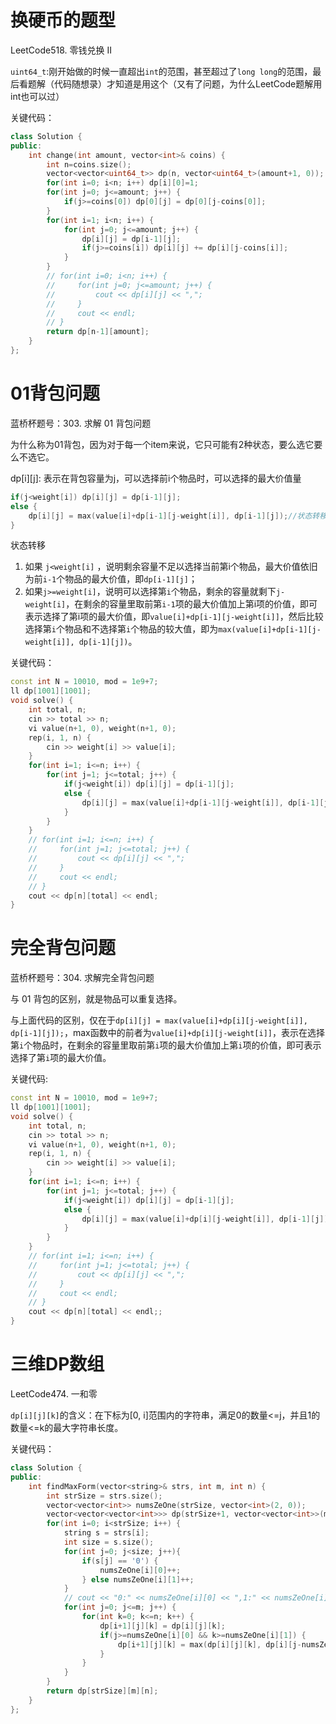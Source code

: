 # 换硬币的题型
LeetCode518. 零钱兑换 II

`uint64_t`:刚开始做的时候一直超出`int`的范围，甚至超过了`long long`的范围，最后看题解（代码随想录）才知道是用这个（又有了问题，为什么LeetCode题解用int也可以过）

关键代码：
```cpp
class Solution {
public:
    int change(int amount, vector<int>& coins) {
        int n=coins.size();
        vector<vector<uint64_t>> dp(n, vector<uint64_t>(amount+1, 0));
        for(int i=0; i<n; i++) dp[i][0]=1;
        for(int j=0; j<=amount; j++) {
            if(j>=coins[0]) dp[0][j] = dp[0][j-coins[0]];
        }
        for(int i=1; i<n; i++) {
            for(int j=0; j<=amount; j++) {
                dp[i][j] = dp[i-1][j];
                if(j>=coins[i]) dp[i][j] += dp[i][j-coins[i]];
            }
        }
        // for(int i=0; i<n; i++) {
        //     for(int j=0; j<=amount; j++) {
        //         cout << dp[i][j] << ",";
        //     }
        //     cout << endl;
        // }
        return dp[n-1][amount];
    }
};
```
# 01背包问题
蓝桥杯题号：303. 求解 01 背包问题

为什么称为01背包，因为对于每一个item来说，它只可能有2种状态，要么选它要么不选它。

dp[i][j]: 表示在背包容量为j，可以选择前i个物品时，可以选择的最大价值量

```cpp
if(j<weight[i]) dp[i][j] = dp[i-1][j];
else {
    dp[i][j] = max(value[i]+dp[i-1][j-weight[i]], dp[i-1][j]);//状态转移方程
}
```
状态转移
1. 如果 `j<weight[i]` ，说明剩余容量不足以选择当前第i个物品，最大价值依旧为前`i-1`个物品的最大价值，即`dp[i-1][j]`；
2. 如果`j>=weight[i]`，说明可以选择第`i`个物品，剩余的容量就剩下`j-weight[i]`，在剩余的容量里取前第`i-1`项的最大价值加上第i项的价值，即可表示选择了第i项的最大价值，即`value[i]+dp[i-1][j-weight[i]]`，然后比较选择第`i`个物品和不选择第`i`个物品的较大值，即为`max(value[i]+dp[i-1][j-weight[i]], dp[i-1][j])`。

关键代码：
```cpp
const int N = 10010, mod = 1e9+7;
ll dp[1001][1001];
void solve() {
    int total, n;
    cin >> total >> n;
    vi value(n+1, 0), weight(n+1, 0);
    rep(i, 1, n) {
        cin >> weight[i] >> value[i];
    }
    for(int i=1; i<=n; i++) {
        for(int j=1; j<=total; j++) {
            if(j<weight[i]) dp[i][j] = dp[i-1][j];
            else {
                dp[i][j] = max(value[i]+dp[i-1][j-weight[i]], dp[i-1][j]);//状态转移方程
            }
        }
    }
    // for(int i=1; i<=n; i++) {
    //     for(int j=1; j<=total; j++) {
    //         cout << dp[i][j] << ",";
    //     }
    //     cout << endl;
    // }
    cout << dp[n][total] << endl;
}
```
# 完全背包问题

蓝桥杯题号：304. 求解完全背包问题

与 01 背包的区别，就是物品可以重复选择。

与上面代码的区别，仅在于`dp[i][j] = max(value[i]+dp[i][j-weight[i]], dp[i-1][j]);`，max函数中的前者为`value[i]+dp[i][j-weight[i]]`，表示在选择第`i`个物品时，在剩余的容量里取前第`i`项的最大价值加上第`i`项的价值，即可表示选择了第`i`项的最大价值。

关键代码:
```cpp
const int N = 10010, mod = 1e9+7;
ll dp[1001][1001];
void solve() {
    int total, n;
    cin >> total >> n;
    vi value(n+1, 0), weight(n+1, 0);
    rep(i, 1, n) {
        cin >> weight[i] >> value[i];
    }
    for(int i=1; i<=n; i++) {
        for(int j=1; j<=total; j++) {
            if(j<weight[i]) dp[i][j] = dp[i-1][j];
            else {
                dp[i][j] = max(value[i]+dp[i][j-weight[i]], dp[i-1][j]);
            }
        }
    }
    // for(int i=1; i<=n; i++) {
    //     for(int j=1; j<=total; j++) {
    //         cout << dp[i][j] << ",";
    //     }
    //     cout << endl;
    // }
    cout << dp[n][total] << endl;;
}
```

# 三维DP数组
LeetCode474. 一和零

`dp[i][j][k]`的含义：在下标为[0, i]范围内的字符串，满足0的数量<=j，并且1的数量<=k的最大字符串长度。

关键代码：
```cpp
class Solution {
public:
    int findMaxForm(vector<string>& strs, int m, int n) {
        int strSize = strs.size();
        vector<vector<int>> numsZeOne(strSize, vector<int>(2, 0));
        vector<vector<vector<int>>> dp(strSize+1, vector<vector<int>>(m+1, vector<int>(n+1, 0)));
        for(int i=0; i<strSize; i++) {
            string s = strs[i];
            int size = s.size();
            for(int j=0; j<size; j++){
                if(s[j] == '0') {
                    numsZeOne[i][0]++;
                } else numsZeOne[i][1]++;
            }
            // cout << "0:" << numsZeOne[i][0] << ",1:" << numsZeOne[i][1] << endl;
            for(int j=0; j<=m; j++) {
                for(int k=0; k<=n; k++) {
                    dp[i+1][j][k] = dp[i][j][k];
                    if(j>=numsZeOne[i][0] && k>=numsZeOne[i][1]) {
                        dp[i+1][j][k] = max(dp[i][j][k], dp[i][j-numsZeOne[i][0]][k-numsZeOne[i][1]]+1);
                    }
                }
            }
        }        
        return dp[strSize][m][n];
    }
};
```